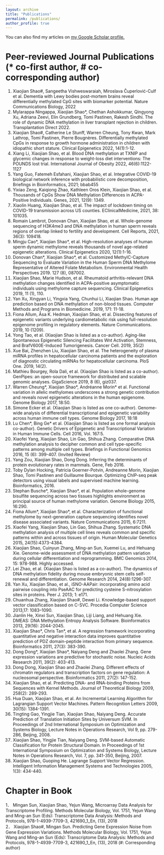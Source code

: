 ```yaml
---
layout: archive
title: "Publications"
permalink: /publications/
author_profile: true
---
```


You can also find my articles on <u><a href="https://scholar.google.com/citations?user=mTRD58wAAAAJ&hl=en">my Google Scholar profile</a>.</u>

Peer-reviewed Journal Publications (* co-first author, # co-corresponding author)
======
1. Xiaojian Shao#, Sangeetha Vishweswaraiah, Miroslava Čuperlović-Culf et al. Dementia with Lewy bodies post-mortem brains reveal differentially methylated CpG sites with biomarker potential. Nature Communications Biology, 2022
2. Mylarappa Ningappa, Xiaojian Shao*, Chethan Ashokkumar, Qingyong Xu, Adriana Zeevi, Elin Grundberg, Tomi Pastinen, Rakesh Sindhi. The role of dynamic DNA methylation in liver transplant rejection in children. Transplantation Direct 2022.
3.  Xiaojian Shao#, Catherine Le Stunff, Warren Cheung, Tony Kwan, Mark Lathrop, Tomi Pastinen, Pierre Bougnères. Differentially methylated CpGs in response to growth hormone administration in children with idiopathic short stature. Clinical Epigenetics 2022, 14(1):1-12.
4.  Xiang Li, Xiaojian Shao, et al. Blood DNA methylation at TXNIP and glycemic changes in response to weight-loss diet interventions: The POUNDS lost trial. International Journal of Obesity 2022, 46(6):1122-1127
5. Yang Guo, Fatemeh Esfahani, Xiaojian Shao, et al. Integrative COVID-19 biological network inference with probabilistic core decomposition, Briefings in Bioinformatics, 2021; bbab455
6. Yixiao Zeng, Kaiqiong Zhao, Kathleen Oros Klein, Xiaojian Shao, et al. Thousands of CpGs Show DNA Methylation Differences in ACPA-Positive Individuals. Genes, 2021, 12(9): 1349.
7. Xiaolin Huang, Xiaojian Shao, et al. The impact of lockdown timing on COVID-19 transmission across US counties. EClinicalMedicine, 2021, 38: 101035.
8. Romain Lambrot, Donovan Chan, Xiaojian Shao, et al. Whole-genome sequencing of H3K4me3 and DNA methylation in human sperm reveals regions of overlap linked to fertility and development. Cell Reports, 2021, 36(3): 109418.
9. Mingju Cao*, Xiaojian Shao*, et al. High-resolution analyses of human sperm dynamic methylome reveals thousands of novel age-related epigenetic alterations. Clinical Epigenetics 2020, 12(1):1-16.
10. Donovan Chan*, Xiaojian Shao*, et al. Customized MethylC-Capture Sequencing to Evaluate Variation in the Human Sperm DNA Methylome Representative of Altered Folate Metabolism. Environmental Health Perspectives 2019. 127 (8), 087002.
11. Xiaojian Shao, Marie Hudson, et al. Rheumatoid arthritis-relevant DNA methylation changes identified in ACPA-positive asymptomatic individuals using methylome capture sequencing. Clinical Epigenetics 2019, 11 (1), 110.
12. Yan Xu, Xingyan Li, Yingxia Yang, Chunhui Li, Xiaojian Shao. Human age prediction based on DNA methylation of non-blood tissues. Computer Methods and Programs in Biomedicine. 2019, 171: 11-18.
13. Fiona Allum, Åsa K. Hedman, Xiaojian Shao, et al. Dissecting features of epigenetic variants underlying cardiometabolic risk using full-resolution epigenome profiling in regulatory elements. Nature Communications. 2019, 10 (1209).
14. Yong Tao, et al. (Xiaojian Shao is listed as a co-author). Aging-like Spontaneous Epigenetic Silencing Facilitates Wnt Activation, Stemness, and BrafV600E-Induced Tumorigenesis. Cancer Cell. 2019, 35(2)
15. Xue Bai, Zhenzhen Liu, Xiaojian Shao, et al. The heterogeneity of plasma miRNA profiles in hepatocellular carcinoma patients and the exploration of diagnostic circulating miRNAs for hepatocellular carcinoma. PloS One. 2019, 14(2).
16. Mathieu Bourgey, Rola Dali, et al. (Xiaojian Shao is listed as a co-author). GenPipes: an open-source framework for distributed and scalable genomic analyses. GigaScience 2019, 8 (6), giz037.
17. Warren Cheung*, Xiaojian Shao*, Andréanne Morin* et al. Functional variation in allelic methylomes underscores a strong genetic contribution and reveals novel epigenetic alterations in the human epigenome. Genome Biology 2017, 18:50.
18. Simone Ecker et al. (Xiaojian Shao is listed as one co-author). Genome-wide analysis of differential transcriptional and epigenetic variability across human immune cell types. Genome Biology 2017, 18:18
19. Lu Chen*, Bing Ge* et al. (Xiaojian Shao is listed as one formal analysis co-author). Genetic Drivers of Epigenetic and Transcriptional Variation in Human Immune Cells. Cell 2016, Vol. 167:5.
20. Xiaofei Yang, Xiaojian Shao, Lin Gao, Shihua Zhang. Comparative DNA methylation analysis to decipher common and cell type-specific patterns among multiple cell types. Briefings in Functional Genomics 2016, 15 (6): 399-407. (Invited Review)
21. Yang Zou, Xiaojian Shao, Dong Dong. Inferring the determinants of protein evolutionary rates in mammals. Gene, Feb 2016.
22. Toby Dylan Hocking, Patricia Goerner-Potvin, Andreanne Morin, Xiaojian Shao, Tomi Pastinen and Guillaume Bourque. Optimizing ChIP-seq peak detectors using visual labels and supervised machine learning. Bioinformatics, 2016.
23. Stephan Busche*, Xiaojian Shao*, et al. Population whole-genome bisulfite sequencing across two tissues highlights environment as principal source of human methylome variation. Genome Biology 2015, 16:290.
24. Fiona Allum*, Xiaojian Shao*, et al. Characterization of functional methylome by next-generation capture sequencing identifies novel disease associated variants. Nature Communications 2015, 6:7211.
25. Xiaofei Yang, Xiaojian Shao, Lin Gao, Shihua Zhang. Systematic DNA methylation analysis of multiple cell lines reveals common and specific patterns within and across tissues of origin. Human Molecular Genetics 2015, 24(15):4373-4384.
26. Xiaojian Shao, Cuinyun Zhang, Ming-an Sun, Xuemei Lu, and Hehuang Xie. Genome-wide assessment of DNA methylation pattern variation during cellular differentiation and reprogramming. BMC Genomics 2014, 15: 978-988. Highly accessed.
27. Lei Zhao, et al. (Xiaojian Shao is listed as a co-author). The dynamics of DNA methylation fidelity during mouse embryonic stem cells self-renewal and differentiation. Genome Research 2014, 24(8):1296-307.
28. Yan Xu, Xiaojian Shao, et al., iSNO-AAPair: incorporating amino acid pairwise coupling into PseAAC for predicting cysteine S-nitrosylation sites in proteins. Peer J. 2013; 1: e171.
29. Chuanhua Zhang, Xiaojian Shao#, Dewei Li. Knowledge-based support vector classification based on C-SVC. Procedia Computer Science 2013,17: 1083–1090.
30. Jianlin He, Xinxi Sun, Xiaojian Shao, Liji Liang, and Hehuang Xie. DMEAS: DNA Methylation Entropy Analysis Software. Bioinformatics 2013, 29(16): 2044-2045.
31. Xiaojian Shao*, Chris Tan*, et al. A regression framework incorporating quantitative and negative interaction data improves quantitative prediction of PDZ domain-peptide interaction from primary sequence. Bioinformatics 2011, 27(3): 383-390.
32. Dong Dong*, Xiaojian Shao*, Naiyang Deng and Zhaolei Zhang. Gene expression variations are predictive for stochastic noise. Nucleic Acids Research 2011, 39(2): 403-413.
33. Dong Dong, Xiaojian Shao and Zhaolei Zhang. Different effects of chromatin regulators and transcription factors on gene regulation: A nucleosomal perspective. Bioinformatics 2011, 27(2): 147-152.
34. Xiaojian Shao, et al. Predicting DNA- and RNA-binding Proteins from Sequences with Kernel Methods. Journal of Theoretical Biology 2009, 258(2): 289-293.
35. Hua Duan, Xiaojian Shao, et al. An Incremental Learning Algorithm for Lagrangian Support Vector Machines. Pattern Recognition Letters 2009, 30(15): 1384-1391.
36. Tingting Gao, Yingjie Tian, Xiaojian Shao, Naiyang Deng. Accurate Prediction of Translation Initiation Sites by Universum SVM. In Proceedings of 2nd International Symposium on Optimization and Systems Biology, Lecture Notes in Operations Research, Vol 9, pp. 279-286, Beijing, 2008. 
37. Xiaojian Shao, Yingjie Tian, Naiyang Deng. SVM-based Automatic Classification for Protein Structural Domain. In Proceedings of 1st International Symposium on Optimization and Systems Biology, Lecture Notes in Operations Research, Vol. 7, pp. 341-350, Beijing, 2007.
38. Xiaojian Shao, Guoping He. Lagrange Support Vector Regression. Intelligent Information Management Systems and Technologies 2005, 1(3): 434-440. 

Chapter in Book
======
1．	Mingan Sun, Xiaojian Shao, Yejun Wang, Microarray Data Analysis for Transcriptome Profiling. Methods Molecular Biology, Vol. 1751, Yejun Wang and Ming-an Sun (Eds): Transcriptome Data Analysis: Methods and Protocols, 978-1-4939-7709-3, 421690_1_En, (13), 2018 \
2．	Xiaojian Shao#, Mingan Sun. Predicting Gene Expression Noise from Gene Expression Variations. Methods Molecular Biology, Vol. 1751, Yejun Wang and Ming-an Sun (Eds): Transcriptome Data Analysis: Methods and Protocols, 978-1-4939-7709-3, 421690_1_En, (13), 2018 (#: Corresponding author)
